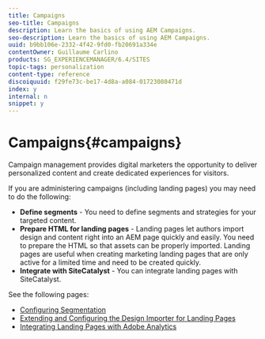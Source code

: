 ```yaml
---
title: Campaigns
seo-title: Campaigns
description: Learn the basics of using AEM Campaigns.
seo-description: Learn the basics of using AEM Campaigns.
uuid: b9bb106e-2332-4f42-9fd0-fb20691a334e
contentOwner: Guillaume Carlino
products: SG_EXPERIENCEMANAGER/6.4/SITES
topic-tags: personalization
content-type: reference
discoiquuid: f29fe73c-be17-4d8a-a084-01723080471d
index: y
internal: n
snippet: y
---
```


# Campaigns{#campaigns}

Campaign management provides digital marketers the opportunity to deliver personalized content and create dedicated experiences for visitors.

If you are administering campaigns (including landing pages) you may need to do the following:

* **Define segments** - You need to define segments and strategies for your targeted content.
* **Prepare HTML for landing pages** - Landing pages let authors import design and content right into an AEM page quickly and easily. You need to prepare the HTML so that assets can be properly imported. Landing pages are useful when creating marketing landing pages that are only active for a limited time and need to be created quickly.
* **Integrate with SiteCatalyst** - You can integrate landing pages with SiteCatalyst.

See the following pages:

* [Configuring Segmentation](../../../sites/administering/using/campaign-segmentation.md)
* [Extending and Configuring the Design Importer for Landing Pages](../../../sites/administering/using/extending-the-design-importer-for-landingpages.md)
* [Integrating Landing Pages with Adobe Analytics](../../../sites/administering/using/integrating-landing-pages-with-adobe-analytics.md)


